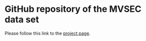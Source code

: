 # GitHub repository of the MVSEC data set

Please follow this link to the [project page](https://daniilidis-group.github.io/mvsec). 
